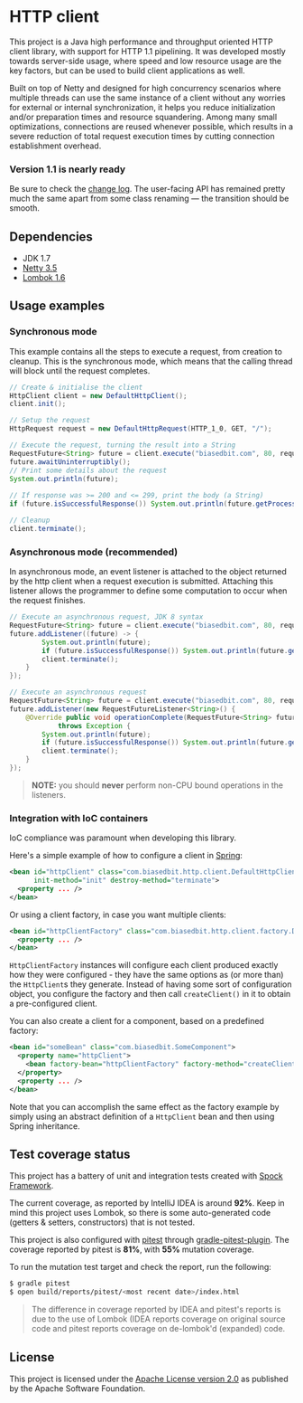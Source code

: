HTTP client
===========

This project is a Java high performance and throughput oriented HTTP client library, with support for HTTP 1.1 pipelining.
It was developed mostly towards server-side usage, where speed and low resource usage are the key factors, but can be used to build client applications as well.

Built on top of Netty and designed for high concurrency scenarios where multiple threads can use the same instance of a client without any worries for external or internal synchronization, it helps you reduce initialization and/or preparation times and resource squandering.
Among many small optimizations, connections are reused whenever possible, which results in a severe reduction of total request execution times by cutting connection establishment overhead.


### Version 1.1 is nearly ready

Be sure to check the [change log](CHANGES.md). The user-facing API has remained pretty much the same apart from some class renaming &mdash; the transition should be smooth.


## Dependencies

* JDK 1.7
* [Netty 3.5](http://netty.io/downloads/)
* [Lombok 1.6](http://projectlombok.org)


## Usage examples

### Synchronous mode

This example contains all the steps to execute a request, from creation to cleanup.
This is the synchronous mode, which means that the calling thread will block until the request completes.

```java
// Create & initialise the client
HttpClient client = new DefaultHttpClient();
client.init();

// Setup the request
HttpRequest request = new DefaultHttpRequest(HTTP_1_0, GET, "/");

// Execute the request, turning the result into a String
RequestFuture<String> future = client.execute("biasedbit.com", 80, request, new BodyAsStringProcessor());
future.awaitUninterruptibly();
// Print some details about the request
System.out.println(future);
    
// If response was >= 200 and <= 299, print the body (a String)
if (future.isSuccessfulResponse()) System.out.println(future.getProcessedResult());

// Cleanup
client.terminate();
```

### Asynchronous mode (recommended)

In asynchronous mode, an event listener is attached to the object returned by the http client when a request execution is submitted. Attaching this listener allows the programmer to define some computation to occur when the request finishes.

```java
// Execute an asynchronous request, JDK 8 syntax
RequestFuture<String> future = client.execute("biasedbit.com", 80, request, new BodyAsStringProcessor());
future.addListener((future) -> {
        System.out.println(future);
        if (future.isSuccessfulResponse()) System.out.println(future.getProcessedResult());
        client.terminate();
    }
});

// Execute an asynchronous request
RequestFuture<String> future = client.execute("biasedbit.com", 80, request, new BodyAsStringProcessor());
future.addListener(new RequestFutureListener<String>() {
    @Override public void operationComplete(RequestFuture<String> future)
            throws Exception {
        System.out.println(future);
        if (future.isSuccessfulResponse()) System.out.println(future.getProcessedResult());
        client.terminate();
    }
});
```

> **NOTE:** you should **never** perform non-CPU bound operations in the listeners.

### Integration with IoC containers

IoC compliance was paramount when developing this library.

Here's a simple example of how to configure a client in [Spring](http://www.springsource.org/):

```xml
<bean id="httpClient" class="com.biasedbit.http.client.DefaultHttpClient"
      init-method="init" destroy-method="terminate">
  <property ... />
</bean>
```

Or using a client factory, in case you want multiple clients:

```xml
<bean id="httpClientFactory" class="com.biasedbit.http.client.factory.DefaultHttpClientFactory">
  <property ... />
</bean>
```

`HttpClientFactory` instances will configure each client produced exactly how they were configured - they have the same options as (or more than) the `HttpClient`s they generate.
Instead of having some sort of configuration object, you configure the factory and then call `createClient()` in it to obtain a pre-configured client.

You can also create a client for a component, based on a predefined factory:

```xml
<bean id="someBean" class="com.biasedbit.SomeComponent">
  <property name="httpClient">
    <bean factory-bean="httpClientFactory" factory-method="createClient" />
  </property>
  <property ... />
</bean>
```

Note that you can accomplish the same effect as the factory example by simply using an abstract definition of a `HttpClient` bean and then using Spring inheritance.


## Test coverage status

This project has a battery of unit and integration tests created with [Spock Framework](https://github.com/spockframework/spock).

The current coverage, as reported by IntelliJ IDEA is around **92%**. Keep in mind this project uses Lombok, so there is some auto-generated code (getters & setters, constructors) that is not tested.

This project is also configured with [pitest](http://pitest.org) through [gradle-pitest-plugin](http://gradle-pitest-plugin.solidsoft.info/). The coverage reported by pitest is **81%**, with **55%** mutation coverage.

To run the mutation test target and check the report, run the following:

```bash
$ gradle pitest
$ open build/reports/pitest/<most recent date>/index.html
```

> The difference in coverage reported by IDEA and pitest's reports is due to the use of Lombok (IDEA reports coverage on original source code and pitest reports coverage on de-lombok'd (expanded) code.


## License

This project is licensed under the [Apache License version 2.0](http://www.apache.org/licenses/LICENSE-2.0) as published by the Apache Software Foundation.
